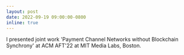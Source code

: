 ```yaml
---
layout: post
date: 2022-09-19 09:00:00-0800
inline: true
---
```


I presented joint work 'Payment Channel Networks without Blockchain Synchrony' at ACM AFT'22 at MIT Media Labs, Boston.
